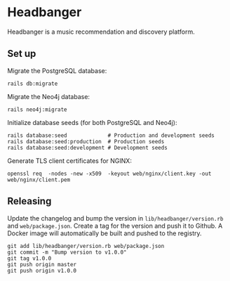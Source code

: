 # Headbanger

Headbanger is a music recommendation and discovery platform.

## Set up

Migrate the PostgreSQL database:

```
rails db:migrate
```

Migrate the Neo4j database:

```
rails neo4j:migrate
```

Initialize database seeds (for both PostgreSQL and Neo4j):

```
rails database:seed             # Production and development seeds
rails database:seed:production  # Production seeds
rails database:seed:development # Development seeds
```

Generate TLS client certificates for NGINX:

```
openssl req  -nodes -new -x509  -keyout web/nginx/client.key -out web/nginx/client.pem
```

## Releasing

Update the changelog and bump the version in `lib/headbanger/version.rb` and `web/package.json`.
Create a tag for the version and push it to Github.
A Docker image will automatically be built and pushed to the registry.

```
git add lib/headbanger/version.rb web/package.json
git commit -m "Bump version to v1.0.0"
git tag v1.0.0
git push origin master
git push origin v1.0.0
```

